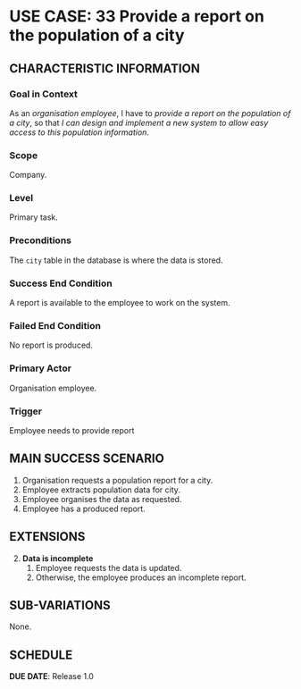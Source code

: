 # USE CASE: 33 Provide a report on the population of a city

## CHARACTERISTIC INFORMATION

### Goal in Context

As an *organisation employee*, I have to *provide a report on the population of a city*, so that *I can design and implement a new system to allow easy access to this population information*.

### Scope

Company. 

### Level

Primary task.

### Preconditions

The `city` table in the database is where the data is stored.

### Success End Condition

A report is available to the employee to work on the system.

### Failed End Condition

No report is produced.

### Primary Actor

Organisation employee.

### Trigger

Employee needs to provide report 

## MAIN SUCCESS SCENARIO

1. Organisation requests a population report for a city.
2. Employee extracts population data for city.
3. Employee organises the data as requested.
4. Employee has a produced report.

## EXTENSIONS

2. **Data is incomplete**
    1. Employee requests the data is updated.
    2. Otherwise, the employee produces an incomplete report.
   
## SUB-VARIATIONS

None.

## SCHEDULE

**DUE DATE**: Release 1.0